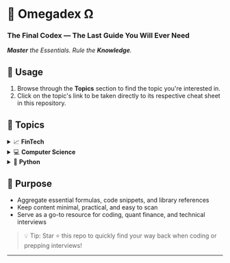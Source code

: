 # 📔 Omegadex Ω 
### The Final Codex — The Last Guide You Will Ever Need
***Master** the Essentials. Rule the **Knowledge**.*  

## 🚀 Usage  
1. Browse through the **Topics** section to find the topic you're interested in.  
2. Click on the topic's link to be taken directly to its respective cheat sheet in this repository.


## 📌 Topics

<details>
<summary>📈 <strong>FinTech</strong></summary>

<details>
<summary>📃 <strong>Theory</strong></summary>    

- **Vectorized VS Event Driven BackTesting**: Compares vectorized and event-driven backtesting approaches, highlighting their differences in speed, realism, complexity, and use cases for trading strategy evaluation         
→ [vectorized_vs_eventdriven_backtesting.md](FinTech/Theory/Vectorized_vs_EventDriven_BackTesting/vectorized_vs_eventdriven_backtesting.md)  

  --- 

</details> <!-- Close Theory -->

<details>
<summary>💹 <strong>Algorithmic Trading Strategies</strong></summary>    

- **Buy and Hold Strategy**: Demonstrates how to implement and visualize a buy and hold investment strategy by calculating and plotting cumulative portfolio returns from historical stock data       
→ [buy_and_hold_strategy.ipynb](FinTech/Aglorithmic_Trading_Strategies/Buy_and_Hold_Strategy/buy_and_hold_strategy.ipynb)  

  --- 

</details> <!-- Close Algorithmic Trading Strategies -->


<details>
<summary>👓 <strong>Data Visualization</strong></summary>    

- **Data_Visualization**: Time series visualization using Matplotlib, covering line plots, custom styling, multi-series charts, scatter plots, and histograms with full annotations      
→ [data_visualization.py](FinTech/Data_Visualization/data_visualization.py)  
    - Python notebook format for interactive data visualization  
    → [data_visualization.ipynb](FinTech/Data_Visualization/data_visualization.ipynb)  
- **3D Visualization**: Visualize implied volatility surfaces with 3D plotting in Python to explore the power of multi-dimensional financial data representation  
→ [3d_visualization.ipynb](FinTech/Data_Visualization/3D_Visualization/3d_visualization.ipynb)
- **Plotting Candlesticks**: Download, process, and visualize S&P 500 (SPY) historical price data as an interactive candlestick chart using Bokeh in Python    
→ [plotting_candlesticks.ipynb](FinTech/Data_Visualization/Plotting_Candlesticks/plotting_candlesticks.ipynb)
- **Bollinger Bands**: Calculate and plot Bollinger Bands for historical price data using Python and matplotlib.    
→ [bollinger_bands.ipynb](FinTech/Data_Visualization/Bollinger_Bands/bollinger_bands.ipynb)
 
  --- 

</details> <!-- Close Data Visualization -->



- **Time Value of Money (TVM)**  
Core formulas for calculating PV, FV, annuities, and interest in LATEX-style math notation format   
→ [time_value_money.md](FinTech/TVM/time_value_money.md)

  - Core formulas for calculating PV, FV, annuities, and interest in python coding format   
  → [time_value_money.py](FinTech/TVM/time_value_money.py)

- **Times Series Data**  
Key concepts and structures in time series data, including OHLCV, LTP, data granularities, and distinctions between time-related data types like cross-sectional, longitudinal, and panel data    
→ [time_series_data.md](FinTech/Time_Series_Data/time_series_data.md)

- **Libraries and SDKs for FinTech/Quant**  
  Overview of essential Python libraries, SDKs, and APIs for financial analysis, trading, and ML  
  → [libs_and_sdks.md](FinTech/libs_and_sdks/libs_and_sdks.md)

- **Quant Project Setup**  
 Provides a general template fo a clean, reproducible quant project  
→ [quant_project_setup.md](FinTech/Quant_Project_Setup/quant_project_setup.md)



</details> <!-- Close FinTech -->

<details>
<summary>💻 <strong>Computer Science</strong></summary>

<details>
<summary>🤖 <strong>Machine Learning</strong></summary>

- **Linear Regression**  
    Explains and demonstrates linear regression using scikit-learn, covering data preparation, model training, evaluation, and visualization of results      
    → [linear_regression.ipynb](Computer_Science/Machine_Learning/Linear_Regression/linear_regression.ipynb)

  - **Logistic Regression**  
    Demonstrates logistic regression using scikit-learn, including data preparation, model training, prediction, and visualization on the Iris dataset    
    → [logistic_regression.ipynb](Computer_Science/Machine_Learning/Logistic_Regression/logistic_regression.ipynb)



</details> <!--Close Machine Learning -->

- **Logarithmic Math**  
    A clear, math-focused cheat sheet explaining how to compute and interpret logarithms (base 2 and 10) by hand, with emphasis on their role in data allocation and algorithmic complexity  
    → [logarithmic_math.md](Computer_Science/logarithmic_math/logarithmic_math.md)



</details> <!-- Close Computer Science -->

<details>
<summary>🐍 <strong>Python</strong></summary>

<details>
<summary> &nbsp;&nbsp;&nbsp;&nbsp;🔢 <strong>Numpy</strong></summary>

- **Numpy**  
Introduces NumPy, demonstrating array creation, dimensionality, and shape manipulation for efficient numerical computing in Python           
→ [numpy.ipynb](Python/Numpy/numpy.ipynb)
  - **Indexing and Slicing Arrays**  
  Demonstrates how to index, slice, and initialize NumPy arrays, including creating arrays of ones, zeros, and identity matrices             
  → [indexing_and_slicing_arrays.ipynb](Python/Numpy/Indexing_and_Slicing_Arrays/indexing_and_slicing_arrays.ipynb)
  - **Vectorization and Broadcasting Arrays**  
  NumPy's vectorization and broadcasting features for efficient array operations, including arithmetic, comparison, and logical operations across arrays of different shapes               
  → [vectorization_and_broadcasting_arrays.ipynb](Python/Numpy/Vectorization_and_Broadcasting_Arrays/vectorization_and_broadcasting_arrays.ipynb)

</details> <!-- Close Numpy -->

<details>
<summary> &nbsp;&nbsp;&nbsp;&nbsp;🐼 <strong>Pandas</strong></summary>

- **Series**  
Introduces the pandas Series data structure, demonstrates its creation, manipulation, handling of missing data, and the use of methods like apply() for element-wise operations             
→ [series.ipynb](Python/Pandas/Series/series.ipynb)

<details><summary>&nbsp;&nbsp;&nbsp;&nbsp; 🪟<strong> DataFrames </strong></summary>

- **DataFrames**: Demonstrates how to create, manipulate, and analyze pandas DataFrames, including indexing, column operations, loading data, and sorting               
→ [dataframes.ipynb](Python/Pandas/DataFrames/dataframes.ipynb)
- **Descriptive Statistical Functions**: Demonstrates how to create, manipulate, and analyze pandas DataFrames, including indexing, column operations, loading data, and sorting               
→ [descriptive_statistical_functions.ipynb](Python/Pandas/DataFrames/Descriptive_Statistical_Functions/descriptive_statistical_functions.ipynb)
- **Indexing and Missing Values**: Demonstrates how to index, select, and manipulate pandas DataFrames, including handling missing values, replacing data, and reindexing                
→ [indexing_and_missing_values.ipynb](Python/Pandas/DataFrames/Indexing_and_Missing_Values/indexing_and_missing_values.ipynb)
- **Groupby**: Demonstrates how to use pandas groupby, aggregation, transformation, filtering, merging, and concatenation to analyze and combine data in DataFrames               
→ [groupby.ipynb](Python/Pandas/DataFrames/Groupby/groupby.ipynb)

</details> <!-- Close DataFrames -->
</details> <!-- Close Pandas -->
  


<details>
<summary>&nbsp;&nbsp;&nbsp;&nbsp;📊 <strong>Data Structures</strong></summary>

<details>
<summary>&nbsp;&nbsp;&nbsp;&nbsp;📖 <strong>Dictionaries</strong></summary>

- **Dictionaries**    
  A quick-reference Python cheatsheet for core dictionary operations including length, key/value access, deletion, popping, sorting, and clearing        
  → [dictionaries.py](Python/Data_Structures/Dictionaries/dictionaries.py)

  - **Dictionary Indexing and Access**  
  Covers concise, practical techniques for accessing, indexing, and navigating Python dictionaries, including nested data and safe retrieval methods    
    → [dictionary_indexing_and_access.py](Python/Data_Structures/Dictionaries/Dictionary_Indexing_And_Access/dictionary_indexing_and_access.py)

</details> <!-- Close Dictionaries -->

<details>
<summary>&nbsp;&nbsp;&nbsp;&nbsp;📋 <strong>Lists</strong></summary>

- **List Indexing and Access**  
  Techniques for accessing list elements, slicing, reverse indexing, and dictionary comparison  
  → [list_indexing_and_access.py](Python/Data_Structures/Lists/list_indexing_and_access/list_indexing_and_access.py)

- **List Manipulation**  
  Built-in list methods for adding, removing, updating, and sorting elements    
  → [list_manipulation.py](Python/Data_Structures/Lists/list_manipulation/list_manipulation.py)

</details> <!-- Close Lists -->


- **Data Structures Overview**  
  Concise reference for core Python data structures, their usage, and common operations. Stacks, Queues, and Trees         
  → [data_structures_overview.py](Python/Data_Structures/data_structures_overview.py)

- **Tuples and Sets**  
  A compact reference covering the fundamentals of Python tuples and sets, their creation, properties, and key operations like union, intersection, and immutability rules      
  → [tuples_and_sets.py](Python/Data_Structures/Tuples_and_Sets/tuples_and_sets.py)


</details> <!-- Close Data Structures -->

- **Lambda**  
  Explains Python's lambda (anonymous) functions and demonstrates their use with map() and filter() for concise data processing         
  → [lambda.ipynb](Python/Lambda/lambda.ipynb)
- **Conditional Statements**  
Explains Python conditional statements, demonstrating the use of if, elif, and else blocks to control program flow based on conditions       
→ [conditional_statements.ipynb](Python/Conditional_Statements/conditional_statements.ipynb)
- **Loops**  
Explains how to use for and while loops in Python to iterate over sequences and execute code blocks multiple times based on conditions         
→ [loops.ipynb](Python/Loops/loops.ipynb)

</details> <!-- Close Python -->



## 🎯 Purpose

- Aggregate essential formulas, code snippets, and library references  
- Keep content minimal, practical, and easy to scan  
- Serve as a go-to resource for coding, quant finance, and technical interviews


> 💡 Tip: Star ⭐ this repo to quickly find your way back when coding or prepping interviews!

---
